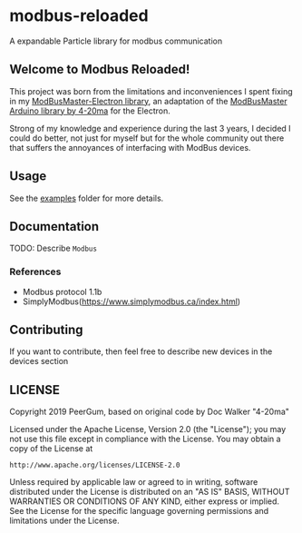 # modbus-reloaded

A expandable Particle library for modbus communication

## Welcome to Modbus Reloaded!

This project was born from the limitations and inconveniences I spent fixing in my [ModBusMaster-Electron library](https://github.com/peergum/ModbusMaster-Electron), an adaptation of the [ModBusMaster Arduino library by 4-20ma](https://github.com/4-20ma/ModbusMaster) for the Electron.

Strong of my knowledge and experience during the last 3 years, I decided I could do better, not just for myself but for the whole community out there that suffers the annoyances of interfacing with ModBus devices.

## Usage

See the [examples](examples) folder for more details.

## Documentation

TODO: Describe `Modbus`

### References

* Modbus protocol 1.1b
* SimplyModbus(https://www.simplymodbus.ca/index.html)

## Contributing

If you want to contribute, then feel free to describe new devices in the devices section

## LICENSE

Copyright 2019 PeerGum, based on original code by Doc Walker "4-20ma"

Licensed under the Apache License, Version 2.0 (the "License");
you may not use this file except in compliance with the License.
You may obtain a copy of the License at

    http://www.apache.org/licenses/LICENSE-2.0

Unless required by applicable law or agreed to in writing, software
distributed under the License is distributed on an "AS IS" BASIS,
WITHOUT WARRANTIES OR CONDITIONS OF ANY KIND, either express or implied.
See the License for the specific language governing permissions and
limitations under the License.

